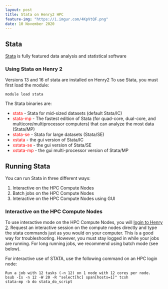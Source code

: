 ```yaml
---
layout: post
title: Stata on Henry2 HPC
feature-img: "https://i.imgur.com/4KpVtQF.png"
date: 10 November 2020
---
```

##  Stata  
[Stata](https://www.stata.com/products/which-stata-is-right-for-me/) is fully featured data analysis and statistical software

### Using Stata on Henry 2
Versions 13 and 16 of stata are installed on Henry2
To use Stata, you must first load the module:
```
module load stata
```
The Stata binaries are:     
* <span style="color:red">stata</span> - Stata for mid-sized datasets (default Stata/IC) 
* <span style="color:red">stata-mp</span> - The fastest edition of Stata (for quad-core, dual-core, and multicore/multiprocessor computers) that can analyze the most data (Stata/MP)
* <span style="color:red">stata-se</span> - Stata for large datasets (Stata/SE)
* <span style="color:red">xstata</span> - the gui version of Stata/IC
* <span style="color:red">xstata-se</span> - the gui version of Stata/SE
* <span style="color:red">xstata-mp</span> - the gui multi-processor version of Stata/MP
## Running Stata      
You can run Stata in three different ways:
1. Interactive on the HPC Compute Nodes
2. Batch jobs on the HPC Compute Nodes
3. Interactive on the HPC Compute Nodes using GUI

### Interactive on the HPC Compute Nodes
To use interactive mode on the HPC Compute Nodes, you will [login to Henry 2](https://projects.ncsu.edu/hpc/Documents/Login.php). Request an interactive
session on the compute nodes directly and type the stata commands just as you would on your computer. This is a good way for troubleshooting. However, you must stay logged in while your jobs are running. For long running jobs, we recommend using batch mode (see below).

For interactive use of STATA, use the following command on an HPC login node:
```
Run a job with 12 tasks (-n 12) on 1 node with 12 cores per node.
bsub -Is -n 12 -W 20 -R "select[hc] span[hosts=1]" tcsh
stata-mp -b do stata_do_script
```